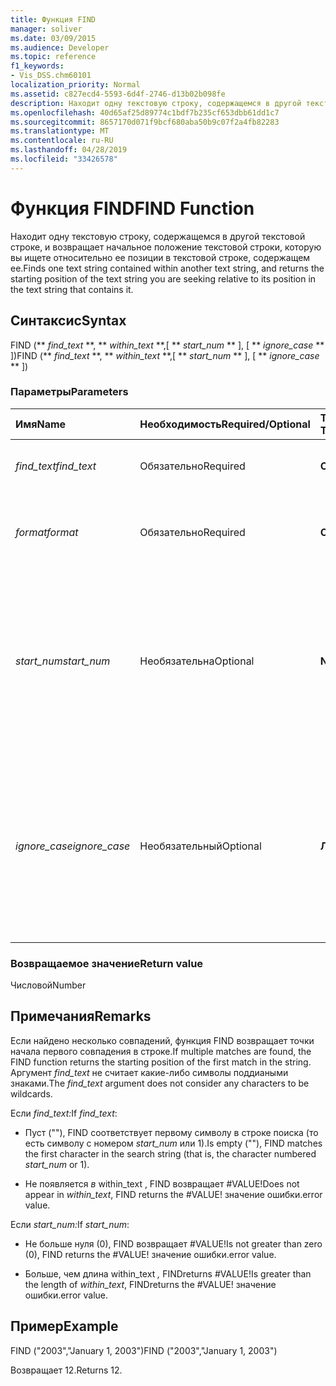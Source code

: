 ```yaml
---
title: Функция FIND
manager: soliver
ms.date: 03/09/2015
ms.audience: Developer
ms.topic: reference
f1_keywords:
- Vis_DSS.chm60101
localization_priority: Normal
ms.assetid: c827ecd4-5593-6d4f-2746-d13b02b098fe
description: Находит одну текстовую строку, содержащемся в другой текстовой строке, и возвращает начальное положение текстовой строки, которую вы ищете относительно ее позиции в текстовой строке, содержащем ее.
ms.openlocfilehash: 40d65af25d89774c1bdf7b235cf653dbb61dd1c7
ms.sourcegitcommit: 8657170d071f9bcf680aba50b9c07f2a4fb82283
ms.translationtype: MT
ms.contentlocale: ru-RU
ms.lasthandoff: 04/28/2019
ms.locfileid: "33426578"
---
```

# <a name="find-function"></a><span data-ttu-id="a5f34-103">Функция FIND</span><span class="sxs-lookup"><span data-stu-id="a5f34-103">FIND Function</span></span>

<span data-ttu-id="a5f34-104">Находит одну текстовую строку, содержащемся в другой текстовой строке, и возвращает начальное положение текстовой строки, которую вы ищете относительно ее позиции в текстовой строке, содержащем ее.</span><span class="sxs-lookup"><span data-stu-id="a5f34-104">Finds one text string contained within another text string, and returns the starting position of the text string you are seeking relative to its position in the text string that contains it.</span></span>
  
## <a name="syntax"></a><span data-ttu-id="a5f34-105">Синтаксис</span><span class="sxs-lookup"><span data-stu-id="a5f34-105">Syntax</span></span>

<span data-ttu-id="a5f34-106">FIND (\*\* *find_text* \*\*, \*\* *within_text* \*\*,[ \*\* *start_num* \*\* ], [ \*\* *ignore_case* \*\* ])</span><span class="sxs-lookup"><span data-stu-id="a5f34-106">FIND (\*\* *find_text* \*\*, \*\* *within_text* \*\*,[ \*\* *start_num* \*\* ], [ \*\* *ignore_case* \*\* ])</span></span> 
  
### <a name="parameters"></a><span data-ttu-id="a5f34-107">Параметры</span><span class="sxs-lookup"><span data-stu-id="a5f34-107">Parameters</span></span>

|<span data-ttu-id="a5f34-108">**Имя**</span><span class="sxs-lookup"><span data-stu-id="a5f34-108">**Name**</span></span>|<span data-ttu-id="a5f34-109">**Необходимость**</span><span class="sxs-lookup"><span data-stu-id="a5f34-109">**Required/Optional**</span></span>|<span data-ttu-id="a5f34-110">**Тип данных**</span><span class="sxs-lookup"><span data-stu-id="a5f34-110">**Data Type**</span></span>|<span data-ttu-id="a5f34-111">**Описание**</span><span class="sxs-lookup"><span data-stu-id="a5f34-111">**Description**</span></span>|
|:-----|:-----|:-----|:-----|
| <span data-ttu-id="a5f34-112">_find_text_</span><span class="sxs-lookup"><span data-stu-id="a5f34-112">_find_text_</span></span> <br/> |<span data-ttu-id="a5f34-113">Обязательно</span><span class="sxs-lookup"><span data-stu-id="a5f34-113">Required</span></span>  <br/> |<span data-ttu-id="a5f34-114">**Строка**</span><span class="sxs-lookup"><span data-stu-id="a5f34-114">**String**</span></span> <br/> |<span data-ttu-id="a5f34-115">Текстовая строка, которая вам нужна.</span><span class="sxs-lookup"><span data-stu-id="a5f34-115">The text string you want to find.</span></span>  <br/> |
| <span data-ttu-id="a5f34-116">_format_</span><span class="sxs-lookup"><span data-stu-id="a5f34-116">_format_</span></span> <br/> |<span data-ttu-id="a5f34-117">Обязательно</span><span class="sxs-lookup"><span data-stu-id="a5f34-117">Required</span></span>  <br/> |<span data-ttu-id="a5f34-118">**Строка**</span><span class="sxs-lookup"><span data-stu-id="a5f34-118">**String**</span></span> <br/> |<span data-ttu-id="a5f34-119">Текстовая строка, содержаная текст, который вы хотите найти.</span><span class="sxs-lookup"><span data-stu-id="a5f34-119">The text string that contains the text you want to find.</span></span>  <br/> |
| <span data-ttu-id="a5f34-120">_start_num_</span><span class="sxs-lookup"><span data-stu-id="a5f34-120">_start_num_</span></span> <br/> |<span data-ttu-id="a5f34-121">Необязательна</span><span class="sxs-lookup"><span data-stu-id="a5f34-121">Optional</span></span>  <br/> |<span data-ttu-id="a5f34-122">**Number**</span><span class="sxs-lookup"><span data-stu-id="a5f34-122">**Number**</span></span> <br/> |<span data-ttu-id="a5f34-123">Символ, с которого начинается поиск.</span><span class="sxs-lookup"><span data-stu-id="a5f34-123">The character at which to start the search.</span></span> <span data-ttu-id="a5f34-124">Первый символ  _в_ within_text 1.</span><span class="sxs-lookup"><span data-stu-id="a5f34-124">The first character in  _within_text_ is 1.</span></span> <span data-ttu-id="a5f34-125">Если  _start_num_ отсутствует, предполагается, что имеется 1.</span><span class="sxs-lookup"><span data-stu-id="a5f34-125">If  _start_num_ is missing, it is assumed to be 1.</span></span>  <br/> |
| <span data-ttu-id="a5f34-126">_ignore_case_</span><span class="sxs-lookup"><span data-stu-id="a5f34-126">_ignore_case_</span></span> <br/> |<span data-ttu-id="a5f34-127">Необязательный</span><span class="sxs-lookup"><span data-stu-id="a5f34-127">Optional</span></span>  <br/> |<span data-ttu-id="a5f34-128">**Логический**</span><span class="sxs-lookup"><span data-stu-id="a5f34-128">**Boolean**</span></span> <br/> |<span data-ttu-id="a5f34-129">По умолчанию функция FIND чувствительна к делу.</span><span class="sxs-lookup"><span data-stu-id="a5f34-129">By default, the FIND function is case-sensitive.</span></span> <span data-ttu-id="a5f34-130">Если вы хотите, чтобы функция FIND проигнорировала дело, установите для этого аргумента true.</span><span class="sxs-lookup"><span data-stu-id="a5f34-130">If you want the FIND function to ignore case, set this argument to TRUE.</span></span>  <br/> |
   
### <a name="return-value"></a><span data-ttu-id="a5f34-131">Возвращаемое значение</span><span class="sxs-lookup"><span data-stu-id="a5f34-131">Return value</span></span>

<span data-ttu-id="a5f34-132">Числовой</span><span class="sxs-lookup"><span data-stu-id="a5f34-132">Number</span></span>
  
## <a name="remarks"></a><span data-ttu-id="a5f34-133">Примечания</span><span class="sxs-lookup"><span data-stu-id="a5f34-133">Remarks</span></span>

<span data-ttu-id="a5f34-134">Если найдено несколько совпадений, функция FIND возвращает точки начала первого совпадения в строке.</span><span class="sxs-lookup"><span data-stu-id="a5f34-134">If multiple matches are found, the FIND function returns the starting position of the first match in the string.</span></span> <span data-ttu-id="a5f34-135">Аргумент  _find_text_ не считает какие-либо символы поддиаными знаками.</span><span class="sxs-lookup"><span data-stu-id="a5f34-135">The  _find_text_ argument does not consider any characters to be wildcards.</span></span> 
  
<span data-ttu-id="a5f34-136">Если _find_text:_</span><span class="sxs-lookup"><span data-stu-id="a5f34-136">If  _find_text_:</span></span>
  
-  <span data-ttu-id="a5f34-137">Пуст (""), FIND соответствует первому символу в строке поиска (то есть символу с номером  _start_num_ или 1).</span><span class="sxs-lookup"><span data-stu-id="a5f34-137">Is empty (""), FIND matches the first character in the search string (that is, the character numbered  _start_num_ or 1).</span></span> 
    
- <span data-ttu-id="a5f34-138">Не появляется  _в_ within_text , FIND возвращает #VALUE!</span><span class="sxs-lookup"><span data-stu-id="a5f34-138">Does not appear in  _within_text_, FIND returns the #VALUE!</span></span> <span data-ttu-id="a5f34-139">значение ошибки.</span><span class="sxs-lookup"><span data-stu-id="a5f34-139">error value.</span></span> 
    
<span data-ttu-id="a5f34-140">Если _start_num:_</span><span class="sxs-lookup"><span data-stu-id="a5f34-140">If  _start_num_:</span></span>
  
- <span data-ttu-id="a5f34-141">Не больше нуля (0), FIND возвращает #VALUE!</span><span class="sxs-lookup"><span data-stu-id="a5f34-141">Is not greater than zero (0), FIND returns the #VALUE!</span></span> <span data-ttu-id="a5f34-142">значение ошибки.</span><span class="sxs-lookup"><span data-stu-id="a5f34-142">error value.</span></span> 
    
- <span data-ttu-id="a5f34-143">Больше, чем длина within_text  _,_ FINDreturns #VALUE!</span><span class="sxs-lookup"><span data-stu-id="a5f34-143">Is greater than the length of  _within_text_, FINDreturns the #VALUE!</span></span> <span data-ttu-id="a5f34-144">значение ошибки.</span><span class="sxs-lookup"><span data-stu-id="a5f34-144">error value.</span></span> 
    
## <a name="example"></a><span data-ttu-id="a5f34-145">Пример</span><span class="sxs-lookup"><span data-stu-id="a5f34-145">Example</span></span>

<span data-ttu-id="a5f34-146">FIND ("2003","January 1, 2003")</span><span class="sxs-lookup"><span data-stu-id="a5f34-146">FIND ("2003","January 1, 2003")</span></span> 
  
<span data-ttu-id="a5f34-147">Возвращает 12.</span><span class="sxs-lookup"><span data-stu-id="a5f34-147">Returns 12.</span></span> 
  

